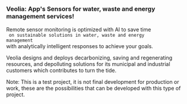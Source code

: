 # <h3>Veolia: App's Sensors for water, waste and energy management services!</h3>

Remote sensor monitoring is optimized with AI to save time <code><br />  on sustainable solutions in water, 
        waste and energy management </code><br />  with analytically intelligent responses to achieve your goals.

Veolia designs and deploys decarbonizing, saving and regenerating resources, and depolluting solutions for its municipal and industrial customers which contributes to turn the tide.

Note: 
This is a test project, it is not final development for production or work, these are the possibilities that can be developed with this type of project.
